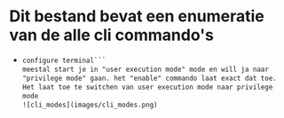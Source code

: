 # Dit bestand bevat een enumeratie van de alle cli commando's

  - ```enable
    configure terminal```
    meestal start je in "user execution mode" mode en will ja naar 
    "privilege mode" gaan. het "enable" commando laat exact dat toe. 
    Het laat toe te switchen van user execution mode naar privilege mode
    ![cli_modes](images/cli_modes.png)
